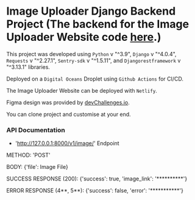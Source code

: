 # Image Uploader Django Backend Project (The backend for the Image Uploader Website code [here](https://github.com/JUGG097/Dev-Challenges-ImageUploader-React-FE).)

This project was developed using `Python` v "^3.9", `Django` v "^4.0.4", `Requests` v "^2.27.1", `Sentry-sdk` v "^1.5.11", and `Djangorestframework` v "^3.13.1" libraries.

Deployed on a `Digital Oceans` Droplet using `Github Actions` for CI/CD.

The Image Uploader Website can be deployed with `Netlify`.

Figma design was provided by [devChallenges.io](https://devchallenges.io/).

You can clone project and customise at your end.

### API Documentation

- 'http://127.0.0.1:8000/v1/image/' Endpoint

METHOD: 'POST'

BODY: {'file': Image File}

SUCCESS RESPONSE (200): {'success': true, 'image_link': '**********'}

ERROR RESPONSE (4**, 5**): {'success': false, 'error': '***********'}
